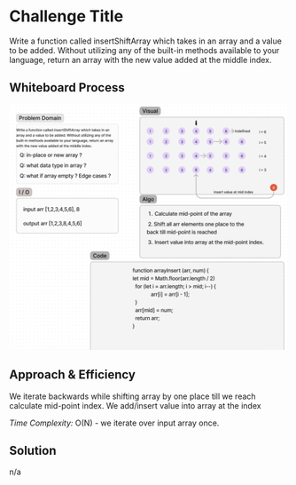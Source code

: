 

# Challenge Title
Write a function called insertShiftArray which takes in an array and a value to be added. Without utilizing any of the built-in methods available to your language, return an array with the new value added at the middle index.

## Whiteboard Process
![code2.png](./code2.png)

## Approach & Efficiency
<!-- What approach did you take? Why? What is the Big O space/time for this approach? -->
We iterate backwards while shifting array by one place till we reach calculate mid-point index.
We add/insert value into array at the index <p>
_Time Complexity:_ O(N) - we iterate over input array once. <p>

## Solution
n/a
